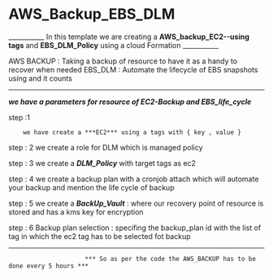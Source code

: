 # AWS_Backup_EBS_DLM


___________ In this template we are creating a **AWS_backup_EC2--using tags**  and **EBS_DLM_Policy** using a cloud Formation ___________

AWS BACKUP : Taking a backup of resource to have it as a handy to recover when needed 
EBS_DLM    : Automate the lifecycle of EBS snapshots using and it counts 


______________________________________________________________________________________________________________________________
_____________________we have a parameters for resource of EC2-Backup and EBS_life_cycle_____________________
   
   step :1 

        we have create a ***EC2*** using a tags with { key , value }

   step : 2
         we create a role for DLM which is managed policy 

   step : 3
         we create a ***DLM_Policy***  with target tags as ec2 
         
   step : 4 
        we create a backup plan with a cronjob attach which will automate your backup and mention the life cycle of backup 
        
   step : 5 
         we create a ***BackUp_Vault*** : where our recovery point of resource is stored and has a kms key for encryption 
         
   step  : 6 
         Backup plan selection : specifing the backup_plan id with the list of tag in which the ec2 tag has to be selected fot backup

______________________________________________________________________________________________________________________________________________

                         *** So as per the code the AWS_BACKUP has to be done every 5 hours ***
         
